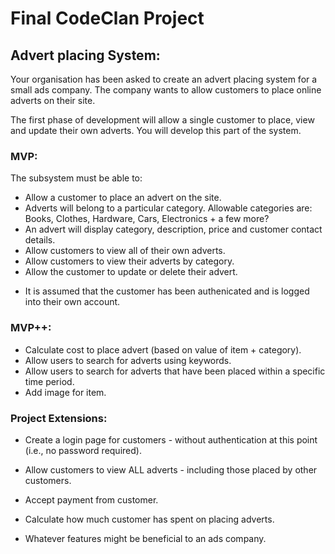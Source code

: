 # Final CodeClan Project

## Advert placing System:
Your organisation has been asked to create an advert placing system for a small ads company. The company wants to allow customers to place online adverts on their site. 

The first phase of development will allow a single customer to place, view and update their own adverts. You will develop this part of the system.


### MVP:
The subsystem must be able to:

- Allow a customer to place an advert on the site.
- Adverts will belong to a particular category. Allowable categories are: Books, Clothes, Hardware, Cars, Electronics + a few more?
- An advert will display category, description, price and customer contact details.
- Allow customers to view all of their own adverts.
- Allow customers to view their adverts by category.
- Allow the customer to update or delete their advert.

* It is assumed that the customer has been authenicated and is logged into their own account.


### MVP++:
- Calculate cost to place advert (based on value of item + category).
- Allow users to search for adverts using keywords.
- Allow users to search for adverts that have been placed within a specific time period.
- Add image for item.


### Project Extensions:

- Create a login page for customers - without authentication at this point (i.e., no password required).
- Allow customers to view ALL adverts - including those placed by other customers.
- Accept payment from customer.
- Calculate how much customer has spent on placing adverts.

- Whatever features might be beneficial to an ads company.